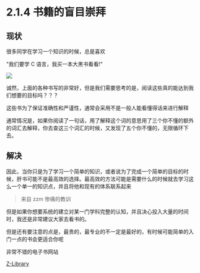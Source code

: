 # 2.1.4 书籍的盲目崇拜

## 现状

很多同学在学习一个知识的时候，总是喜欢

"我们要学 C 语言，我买一本大黑书看看!"

![](https://cdn.xyxsw.site/boxcnqsCWmUTDr5UDLYca9YkhHh.png)

诚然，上面的各种书写的非常好，但是我们需要思考的是，阅读这些真的能达到我们想要的目标吗？？？

这些书为了保证准确性和严谨性，通常会采用不是一般人能看懂得话来进行解释

通常情况是，如果你阅读了一句话，用了解释这个词的意思用了三个你不懂的额外的词汇去解释，你去查这三个词汇的时候，又发现了五个你不懂的，无限循环下去。

## 解决

因此，当你只是为了学习一个简单的知识，或者说为了完成一个简单的目标的时候，肝书可能不是最高效的选择。最高效的方法可能是需要什么的时候就去学习这么一个单一的知识点，并且将他和现有的体系联系起来

> 来自 zzm 惨痛的教训

但是如果你想要系统的建立对某一门学科完整的认知，并且决心投入大量的时间时，我还是非常建议大家去看书的。

但是还有要注意的点是，最贵的，最专业的不一定是最好的，有时候可能简单的入门一点的书会更适合你呢

非常不错的电子书网站

[Z-Library](https://zlibrary-asia.se/)
